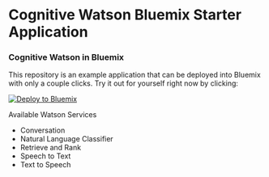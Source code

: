 Cognitive Watson Bluemix Starter Application
======================================

### Cognitive Watson in Bluemix

This repository is an example application that can be deployed into
Bluemix with only a couple clicks. Try it out for yourself right now by clicking:

[![Deploy to Bluemix](https://bluemix.net/deploy/button.png)](https://bluemix.net/deploy?repository=https://github.com/vincebhleo/cognitive-node-red-bluemix-starter.git)

Available Watson Services

- Conversation
- Natural Language Classifier
- Retrieve and Rank
- Speech to Text
- Text to Speech
